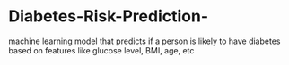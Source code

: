# Diabetes-Risk-Prediction-
 machine learning model that predicts if a person is likely to have diabetes based on features like glucose level, BMI, age, etc

